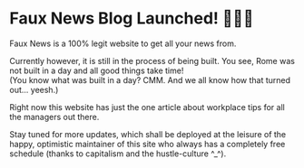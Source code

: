 # Faux News Blog Launched! 📢📢📢  

Faux News is a 100% legit website to get all your news from.  

Currently however, it is still in the process of being built. You see, Rome was not built in a day and all good things take time!  
(You know what was built in a day? CMM. And we all know how that turned out... yeesh.)  

Right now this website has just the one article about workplace tips for all the managers out there.  

Stay tuned for more updates, which shall be deployed at the leisure of the happy, optimistic maintainer of this site who always has a completely free schedule (thanks to capitalism and the hustle-culture ^_^).
